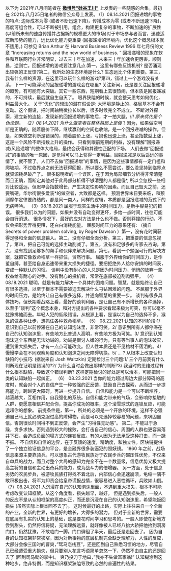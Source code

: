 以下为 2021年八月间笔者在 **[微博号“硅谷王川”](https://chuan.us/archives/<https:/chuan.us/contact>)** 上发表的一些随感的合集。最初在 2021年八月25日笔者的微信公众号上发表。
(1）08.14.2021
回报递增的事物的特点:
边际成本为零 (或者不断迅速下降)，传播成本为零 (或者不断迅速下降)，高度可组合性，可以不断被引用，组合，构建更复杂的事物，不断加速的扩展性 (以前所未有的速度传播并占据新的规模更大的市场)对于市场参与者而言，迅速适应新形势的能力，远比优化能力更重要 (回报递增的环境内，优化这个概念根本就不适用。)
可参见 Brian Arthur 在 Harvard Business Review 1996 年七月份的文章 “Increasing returns and the new world of business. “
回报递增的现象在软件和互联网行业非常明显，过去三十年在加速，未来三十年加速会更厉害。顺则昌，逆则亡。回报递增的游戏要注意几点:第一，这里有哪些反馈机制? 是否涌现出较强的正反馈?第二，我所处的生态环境是什么? 生态远比个体更重要。第三，我有什么样的资源，在这里可以玩什么样的游戏?第四，错过上一个游戏没有关系，下一个可能浮现的回报递增的游戏会在哪里?
关注新闻，还是要关注回报递增的趋势，有可能有大突破。其它一些东西，短期看上去很热闹，但本质是回报递减的，不可持续，最后就自生自灭了。
眼界狭隘的时候，就会整天思考如何优化，利益最大化。
关于”优化”的想法的潜在假设是: 大环境是静止的，格局基本不会有变动。这个假设，把时间轴稍微拉长以后，很多时候完全不成立。
不断对外探索，建立新的连接，发现新的回报递增的事物后，才一拍大腿，*!!! 原来优化是个伪命题。
（2）08.14.2021
为什么做空者在整体格局上是傻* ?
因为，如果做空判断是正确的，随着股价下降，继续赢利的空间也收缩，是一个回报递减的操作。但是，如果做空判断是错误的，随着股价上涨，亏损也迅速上涨，甚至指数型上涨，这是一个风险不断指数上升的操作。
只看到眼前短期的利益，没有理解”回报递减/风险递增”的整体大格局，最终会获得和其德性匹配的下场。
人们去做”回报递减”的事情的唯一原因，是觉得可以马上获得一定利益，回报递减是以后遥远的事情了，就不管了。人们不去做”回报递增”的事情，是因为这些事情都有一定门槛和爬坡期，不过临界点之前无法获得回报，所以要么不愿尝试，要么没坚持到临界点就资源耗尽破产了。
很多聪明者的一个误区，在于因为局部细节分析得非常清楚而且正确，而断定其他对于此局部分析得不够清楚的人都是傻*, 所以会忽视一些相对比较遥远，但迟早会指数增长，产生决定性影响的因素。而且自己毁灭之前，还要嘴硬。华尔街很多爱装*的做空者，大致都是这样。
预测世界末日要来临，和预测摩尔定律要终结的，都是同一类人，同样的逻辑，本质都是回报递减的范式下的无病呻吟。
（3）08.18.2021
屈服于现实生活中的时间压力，是新手容易犯的错误。
很多我们以为的问题，如果并没有自动变得更坏，多给一点时间，往往可能会自行消退。
很多情况下，最好的应对方法是什么也不做。否则莽撞的行动，不仅会把形势弄得更糟，还白白消耗能量。
屈服时间压力的恶果还有: （摘自 Secrets of power problem solving, by Roger Dawson ）第一，没有花时间获得足够和全面的信息输入。第二，没有仔细全面分析。第三，把重要的信息忽视了。第四，把自己可能的选择主动削减了。第五，没有和足够多的专家去咨询。第六，没有找到足够多的帮手和伙伴来解决问题。第七，看到一个勉强可行的解决方案，就把它像救命稻草一样抓住，贸然行事。
屈服于外界给你的时间压力，是作茧自缚，甚至给自身迅速带来重大损失的捷径。要把拒绝外人给你安排的时间表，变成一种默认的习惯。
谈判中没有耐心的人总是因为时间压力，悄悄的放弃一些权益给有耐心的对手。没有耐心的投机者，常常在底部被迫割肉强平。
（4）08.18.2021
聪明，就是有能力解决一个具体的困难问题。智慧，就是始终让自己有很多选择，以至于根本不需要被迫去解决什么刁钻困难的问题。
不屈服于外界的时间压力，是始终让自己有很多选择，并通向智慧的重要一步。
谈判有很多具体技巧，但长期看战略上看，最好的谈判利器，是让自己有不断增长的各种选择，以至于”谈判”这个概念本身，和对方提出的各种要求看起来极为可笑，你可以毫不犹豫拂袖而去。年轻人犯的低级错误，从根源上看，是误以为自己的选择不多，猴急的做各种让步，想抓住各种救命稻草。
（5） 08.22.2021
认知的不同阶段:1/ 意识到自己以前停滞在自己的认知泡沫里，非常可笑。2/ 意识到所有人都停滞在自己的认知泡沫里，有些地方比普通人高明，有些地方极为可笑。3/ 意识到认知泡沫这个东西是无法劝诫的，劝诫是很讨人嫌的行为，只有等当事人的泡沫破灭，遭到重大损失后，才有一点点可能改变。但人性本质还是不见棺材不落泪的。4/ 慢慢学会在不同观察角度和认知泡沫之间无障碍切换。5/ … ?
从根本上改变认知缺陷的小技巧: (据说来自 Josh Waitzkin) 定期检讨三个问题:1/ 三个月前我有什么判断现在证明是错误的?2/ 为什么当时会做出那样的判断?3/ 我当时的思维过程有什么根本缺陷，导致这个错误判断? 这样定期检讨的好处是可以治本，可能把同一类的认知缺陷一起纠正。
（6） 08.23.2021
当你的能力超过周边大部分障碍的高度时，就会对个人的自信产生一种较强的正反馈，鼓励自己去探索，从而进一步提高能力，跨越更大障碍，再进一步提升自信。
自信和能力是一个可以不断培养，越滚越大，互相作用，自我强化的系统。自信和能力带来的气场，会影响你接触的人群，更愿意相信并配合你，提高你成功的概率，这个滚雪球式的连锁反应，可能远超你的想象。
前提条件是，第一，所处的必须是一个开放的环境，这样不必强迫自己马上就必须克服过高的障碍物，而是可以先选择较容易的问题，来巩固自信。否则很长时间得不到正反馈，会产生”习得性无助感”。
第二，不能过于急躁，贪多求快。否则遇到较大的挫败，会打击自己的信心，周围的人群也更容易落井下石，会造成负面的塌方式的连锁反应。有的人因为无法承受这种打击，而一蹶不振。
不自信和自信的边界，在于反馈的速度，精确度，和独立性。区块链提供了一个独立验证信息的平台，是金融界很多装逼犯的照妖镜。
1860 年之前，战场信息来源主要靠骑兵。可以想象古代游牧民族对于农民步兵的碾压性优势，不仅来自单兵的战力，而且对整个大局的感知力完全不在一个数量级，信息优势又极大提高主将的自信和主动出奇兵的能力，成为战斗力的倍增器。
另一方面，处于信息劣势的农民步兵，被游牧民族打得找不着北后，内部信心会迅速崩溃，龟缩一隅不敢积极出击，将军为卸责会给皇帝谎报战情，很容易进入恶性循环，兵败如山倒。
（7）08.24.2021
人沉浸在自己的认知泡沫里面，不遇到重大损失，根本不可能考虑改变认知框架。从这个角度看，损失越早，越好。
但是遇到损失后，一般人的反应不是从认知框架的高度纠正，而还是沉浸在自己的认知泡沫里，希望能扳回损失 (虽然实际上根本回不去了)。
这时候最好的出路，实际上往往来自一个全新的产业，全新的世界，有更好的增长，大得多的潜力。
但对于全新的世界，需要在底层有扎实的认知上的基础，这是要花时间学习和思考的。一般人即使在新地方尝到甜头，仍然将信将疑，无法理解远景，就好像被人已经八抬大轿把他抬到洞房门口，仍然犹豫，不敢临门一脚。门口徘徊了半天，最后还是走回去了。
因为自身的认知框架非常狭窄，因为对新事物的底层机制完全缺乏理解力，人性的反应，大部分会像三国时的曹爽，”驽马恋栈豆”，还是回到自己熟悉习惯的地方，尽管自己已经遭受重大损失，但只要别人花言巧语简单忽悠一下，仍然不由自主的还是回去了 (回到司马懿的掌中)。
爽乃投刀于地曰，”我亦不失做富家翁!”
认知糊涂到这种地步，绝非特例，而是知识框架狭隘导致的必然的普遍性的结果。
